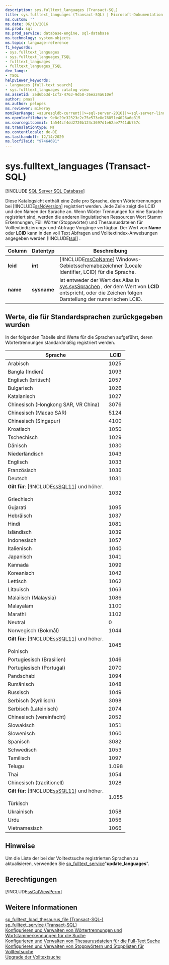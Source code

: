 ```yaml
---
description: sys.fulltext_languages (Transact-SQL)
title: sys.fulltext_languages (Transact-SQL) | Microsoft-Dokumentation
ms.custom: ''
ms.date: 06/10/2016
ms.prod: sql
ms.prod_service: database-engine, sql-database
ms.technology: system-objects
ms.topic: language-reference
f1_keywords:
- sys.fulltext_languages
- sys.fulltext_languages_TSQL
- fulltext_languages
- fulltext_languages_TSQL
dev_langs:
- TSQL
helpviewer_keywords:
- languages [full-text search]
- sys.fulltext_languages catalog view
ms.assetid: 2ed6b53d-1cf2-4763-9d58-36ea24a610ef
author: pmasl
ms.author: pelopes
ms.reviewer: mikeray
monikerRange: =azuresqldb-current||>=sql-server-2016||>=sql-server-linux-2017||=azuresqldb-mi-current
ms.openlocfilehash: 9e8c29c32323c2c75e573e8e76851e4026a6e815
ms.sourcegitcommit: 1a544cf4dd2720b124c3697d1e62ae7741db757c
ms.translationtype: MT
ms.contentlocale: de-DE
ms.lasthandoff: 12/14/2020
ms.locfileid: "97464691"
---
```

# <a name="sysfulltext_languages-transact-sql"></a>sys.fulltext_languages (Transact-SQL)
[!INCLUDE [SQL Server SQL Database](../../includes/applies-to-version/sql-asdb.md)]

  Diese Katalogsicht enthält eine Zeile pro Sprache, deren Wörtertrennungen bei [!INCLUDE[ssNoVersion](../../includes/ssnoversion-md.md)] registriert werden. Jede Zeile zeigt die LCID und den Namen der Sprache an. Wenn Wörter Trennungen für eine Sprache registriert sind, werden die anderen linguistischen Ressourcen Wort Stamm Erkennungen, Füll Wörter (Stoppwörter) und Thesaurusdateien für Volltextindizierungs-und-Abfrage Vorgänge verfügbar. Der Wert von **Name** oder **LCID** kann in den voll Text Abfragen und Volltextindex-Anweisungen angegeben werden [!INCLUDE[tsql](../../includes/tsql-md.md)] .  
   
|Column|Datentyp|Beschreibung|  
|------------|---------------|-----------------|  
|**lcid**|**int**|[!INCLUDE[msCoName](../../includes/msconame-md.md)] Windows-Gebietsschemabezeichner (Locale Identifier, LCID) für die Sprache.|  
|**name**|**sysname**|Ist entweder der Wert des Alias in [sys.sysSprachen](../../relational-databases/system-compatibility-views/sys-syslanguages-transact-sql.md) , der dem Wert von **LCID** entspricht, oder die Zeichen folgen Darstellung der numerischen LCID.|  
  
## <a name="values-returned-for-default-languages"></a>Werte, die für Standardsprachen zurückgegeben wurden  
 In der folgenden Tabelle sind Werte für die Sprachen aufgeführt, deren Wörtertrennungen standardmäßig registriert werden.  
  
|Sprache|LCID|  
|--------------|----------|  
|Arabisch|1025|  
|Bangla (Indien)|1093|  
|Englisch (britisch)|2057|  
|Bulgarisch|1026|  
|Katalanisch|1027|  
|Chinesisch (Hongkong SAR, VR China)|3076|  
|Chinesisch (Macao SAR)|5124|  
|Chinesisch (Singapur)|4100|  
|Kroatisch|1050|  
|Tschechisch|1029|  
|Dänisch|1030|  
|Niederländisch|1043|  
|Englisch|1033|  
|Französisch|1036|  
|Deutsch|1031|  
|**Gilt für**:  [!INCLUDE[ssSQL11](../../includes/sssql11-md.md)] und höher.<br /><br /> Griechisch|1032|  
|Gujarati|1095|  
|Hebräisch|1037|  
|Hindi|1081|  
|Isländisch|1039|  
|Indonesisch|1057|  
|Italienisch|1040|  
|Japanisch|1041|  
|Kannada|1099|  
|Koreanisch|1042|  
|Lettisch|1062|  
|Litauisch|1063|  
|Malaiisch (Malaysia)|1086|  
|Malayalam|1100|  
|Marathi|1102|  
|Neutral|0|  
|Norwegisch (Bokmål)|1044|  
|**Gilt für**:  [!INCLUDE[ssSQL11](../../includes/sssql11-md.md)] und höher.<br /><br /> Polnisch|1045|  
|Portugiesisch (Brasilien)|1046|  
|Portugiesisch (Portugal)|2070|  
|Pandschabi|1094|  
|Rumänisch|1048|  
|Russisch|1049|  
|Serbisch (Kyrillisch)|3098|  
|Serbisch (Lateinisch)|2074|  
|Chinesisch (vereinfacht)|2052|  
|Slowakisch|1051|  
|Slowenisch|1060|  
|Spanisch|3082|  
|Schwedisch|1053|  
|Tamilisch|1097|  
|Telugu|1.098|  
|Thai|1054|  
|Chinesisch (traditionell)|1028|  
|**Gilt für**:  [!INCLUDE[ssSQL11](../../includes/sssql11-md.md)] und höher.<br /><br /> Türkisch|1.055|  
|Ukrainisch|1058|  
|Urdu|1056|  
|Vietnamesisch|1066|  
  
## <a name="remarks"></a>Hinweise  
 Um die Liste der bei der Volltextsuche registrierten Sprachen zu aktualisieren, verwenden Sie [sp_fulltext_service](../../relational-databases/system-stored-procedures/sp-fulltext-service-transact-sql.md)"**update_languages**".  
  
## <a name="permissions"></a>Berechtigungen  
 [!INCLUDE[ssCatViewPerm](../../includes/sscatviewperm-md.md)]  
  
## <a name="see-also"></a>Weitere Informationen  
 [sp_fulltext_load_thesaurus_file &#40;Transact-SQL-&#41;](../../relational-databases/system-stored-procedures/sp-fulltext-load-thesaurus-file-transact-sql.md)   
 [sp_fulltext_service &#40;Transact-SQL&#41;](../../relational-databases/system-stored-procedures/sp-fulltext-service-transact-sql.md)   
 [Konfigurieren und Verwalten von Wörtertrennungen und Wortstammerkennungen für die Suche](../../relational-databases/search/configure-and-manage-word-breakers-and-stemmers-for-search.md)   
 [Konfigurieren und Verwalten von Thesaurusdateien für die Full-Text Suche](../../relational-databases/search/configure-and-manage-thesaurus-files-for-full-text-search.md)   
 [Konfigurieren und Verwalten von Stoppwörtern und Stopplisten für Volltextsuche](../../relational-databases/search/configure-and-manage-stopwords-and-stoplists-for-full-text-search.md)   
 [Upgrade der Volltextsuche](../../relational-databases/search/upgrade-full-text-search.md)  
  
  
